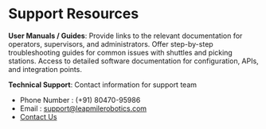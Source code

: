 # Support Resources

**User Manuals / Guides**: Provide links to the relevant documentation for operators, supervisors, and administrators. Offer step-by-step troubleshooting guides for common issues with shuttles and picking stations. Access to detailed software documentation for configuration, APIs, and integration points.

**Technical Support**: Contact information for support team

* Phone Number : (+91) 80470-95986
* Email : support@leapmilerobotics.com
* [Contact Us](https://www.leapmilerobotics.com/contact_us)
